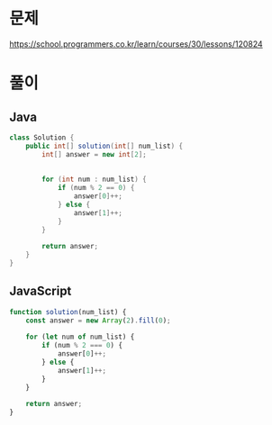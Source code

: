 # 문제
https://school.programmers.co.kr/learn/courses/30/lessons/120824

# 풀이
## Java
```java
class Solution {
    public int[] solution(int[] num_list) {
        int[] answer = new int[2];
        
        
        for (int num : num_list) {
            if (num % 2 == 0) {
                answer[0]++;
            } else {
                answer[1]++;
            }
        }
        
        return answer;
    }
}
```

## JavaScript
```javascript
function solution(num_list) {
    const answer = new Array(2).fill(0);
    
    for (let num of num_list) {
        if (num % 2 === 0) {
            answer[0]++;
        } else {
            answer[1]++;
        }
    }
    
    return answer;
}
```
